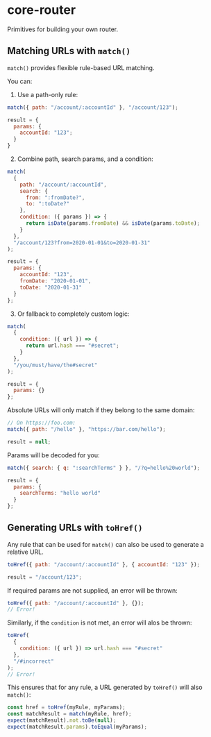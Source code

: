 # core-router

Primitives for building your own router.

## Matching URLs with `match()`

`match()` provides flexible rule-based URL matching.

You can:

1. Use a path-only rule:

```js
match({ path: "/account/:accountId" }, "/account/123");

result = {
  params: {
    accountId: "123";
  }
}
```

2. Combine path, search params, and a condition:

```js
match(
  {
    path: "/account/:accountId",
    search: {
      from: ":fromDate?",
      to: ":toDate?"
    },
    condition: ({ params }) => {
      return isDate(params.fromDate) && isDate(params.toDate);
    }
  },
  "/account/123?from=2020-01-01&to=2020-01-31"
);

result = {
  params: {
    accountId: "123",
    fromDate: "2020-01-01",
    toDate: "2020-01-31"
  }
};
```

3. Or fallback to completely custom logic:

```js
match(
  {
    condition: ({ url }) => {
      return url.hash === "#secret";
    }
  },
  "/you/must/have/the#secret"
);

result = {
  params: {}
};
```

Absolute URLs will only match if they belong to the same domain:

```js
// On https://foo.com:
match({ path: "/hello" }, "https://bar.com/hello");

result = null;
```

Params will be decoded for you:

```js
match({ search: { q: ":searchTerms" } }, "/?q=hello%20world");

result = {
  params: {
    searchTerms: "hello world"
  }
};
```

## Generating URLs with `toHref()`

Any rule that can be used for `match()` can also be used to generate a relative URL.

```js
toHref({ path: "/account/:accountId" }, { accountId: "123" });

result = "/account/123";
```

If required params are not supplied, an error will be thrown:

```js
toHref({ path: "/account/:accountId" }, {});
// Error!
```

Similarly, if the `condition` is not met, an error will alos be thrown:

```js
toHref(
  {
    condition: ({ url }) => url.hash === "#secret"
  },
  "/#incorrect"
);
// Error!
```

This ensures that for any rule, a URL generated by `toHref()` will also `match()`:

```js
const href = toHref(myRule, myParams);
const matchResult = match(myRule, href);
expect(matchResult).not.toBe(null);
expect(matchResult.params).toEqual(myParams);
```
